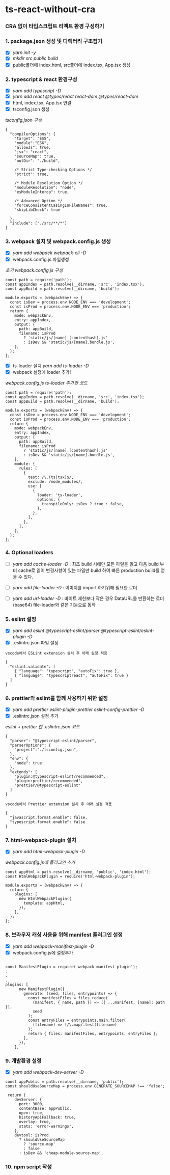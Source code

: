# ts-react-without-cra

### CRA 없이 타입스크립트 리액트 환경 구성하기

### 1. package.json 생성 및 디렉터리 구조잡기

- [x] _yarn init -y_
- [x] _mkdir src public build_
- [x] public폴더에 index.html, src폴더에 index.tsx, App.tsx 생성

### 2. typescript & react 환경구성

- [x] _yarn add typescript -D_
- [x] _yarn add react @types/react react-dom @types/react-dom_
- [x] html, index.tsx, App.tsx 연결
- [x] tsconfig.json 생성

_tsconfig.json 구성_

```
{
  "compilerOptions": {
    "target": "ES5",
    "module":"ES6",
    "allowJs": true,
    "jsx": "react",
    "sourceMap": true,
    "outDir": "./build",

    /* Strict Type-checking Options */
    "strict": true,

    /* Module Resolution Option */
    "moduleResolution": "node",
    "esModuleInterop": true,

    /* Advanced Option */
    "forceConsistentCasingInFileNames": true,
    "skipLibCheck": true

  },
  "include": ["./src/**/*"]
}
```

### 3. webpack 설치 및 webpack.config.js 생성

- [x] _yarn add webpack webpack-cli -D_
- [x] webpack.config.js 파일생성

_초기 webpack.config.js 구성_

```
const path = require('path');
const appIndex = path.resolve(__dirname, 'src', 'index.tsx');
const appBuild = path.resolve(__dirname, 'build');

module.exports = (webpackEnv) => {
  const isDev = process.env.NODE_ENV === 'development';
  const isProd = process.env.NODE_ENV === 'production';
  return {
    mode: webpackEnv,
    entry: appIndex,
    output: {
      path: appBuild,
      filename: isProd
        ? 'static/js/[name].[contenthash].js'
        : isDev && 'static/js/[name].bundle.js',
    },
  };
};

```

- [x] ts-loader 설치 _yarn add ts-loader -D_
- [x] webpack 설정에 loader 추가!

_webpack.config.js ts-loader 추가한 코드_

```
const path = require('path');
const appIndex = path.resolve(__dirname, 'src', 'index.tsx');
const appBuild = path.resolve(__dirname, 'build');

module.exports = (webpackEnv) => {
  const isDev = process.env.NODE_ENV === 'development';
  const isProd = process.env.NODE_ENV === 'production';
  return {
    mode: webpackEnv,
    entry: appIndex,
    output: {
      path: appBuild,
      filename: isProd
        ? 'static/js/[name].[contenthash].js'
        : isDev && 'static/js/[name].bundle.js',
    },
    module: {
      rules: [
        {
          test: /\.(ts|tsx)$/,
          exclude: /node_modules/,
          use: [
            {
              loader: 'ts-loader',
              options: {
                transpileOnly: isDev ? true : false,
              },
            },
          ],
        },
      ],
    },
  };
};
```

### 4. Optional loaders

- [ ] _yarn add cache-loader -D_ : 최초 build 시에만 모든 파일을 읽고 다음 build 부터 cache로 읽어 변경사항이 있는 파일만 build 하여 빠른 production build를 얻을 수 있다.

- [ ] _yarn add file-loader -D_ : 이미지를 import 하기위해 필요한 로더
- [ ] _yarn add url-loader -D_ : 바이트 제한보다 작은 경우 DataURL를 반환하는 로더 (base64) file-loader와 같은 기능으로 동작

### 5. eslint 설정

- [x] _yarn add eslint @typescript-eslint/parser @typescript-eslint/eslint-plugin -D_
- [x] .eslintrc.json 파일 설정

```
vscode에서 ESLint extension 설치 후 아래 설정 적용

{
  "eslint.validate": [
    { "language": "typescript", "autoFix": true },
    { "language": "typescriptreact", "autoFix": true }
  ]
}
```

### 6. prettier와 eslint를 함께 사용하기 위한 설정

- [x] _yarn add prettier eslint-plugin-prettier eslint-config-prettier -D_
- [x] .eslintrc.json 설정 추가

_eslint + prettier 한 .eslintrc.json 코드_

```
{
  "parser": "@typescript-eslint/parser",
  "parserOptions": {
    "project":"./tsconfig.json",
  },
  "env": {
    "node": true
  },
  "extends": [
    "plugin:@typescript-eslint/recommended",
    "plugin:prettier/recommended",
    "prettier/@typescript-eslint"
  ]
}
```

```
vscode에서 Prettier extension 설치 후 아래 설정 적용

{
  "javascript.format.enable": false,
  "typescript.format.enable": false
}
```

### 7. html-webpack-plugin 설치

- [x] _yarn add html-webpack-plugin -D_

_webpack.config.js에 플러그인 추가_

```
const appHtml = path.resolve(__dirname, 'public', 'index.html');
const HtmlWebpackPlugin = require('html-webpack-plugin');

module.exports = (webpackEnv) => {
  return {
    plugins: [
      new HtmlWebpackPlugin({
        template: appHtml,
      }),
    ],
  };
};
```

### 8. 브라우저 캐싱 사용을 위해 manifest 플러그인 설정

- [x] _yarn add webpack-manifest-plugin -D_
- [x] webpack.config.js에 설정추가

```

const ManifestPlugin = require('webpack-manifest-plugin');
.
.
.
plugins: [
      new ManifestPlugin({
        generate: (seed, files, entrypoints) => {
          const manifestFiles = files.reduce(
            (manifest, { name, path }) => ({ ...manifest, [name]: path }),
            seed
          );
          const entryFiles = entrypoints.main.filter(
            (filename) => !/\.map/.test(filename)
          );
          return { files: manifestFiles, entrypoints: entryFiles };
        },
      }),
    ],
```

### 9. 개발환경 설정

- [x] _yarn add webpack-dev-server -D_

```
const appPublic = path.resolve(__dirname, 'public');
const shouldUseSourceMap = process.env.GENERATE_SOURCEMAP !== 'false';

 return {
    devServer: {
      port: 3000,
      contentBase: appPublic,
      open: true,
      historyApiFallback: true,
      overlay: true,
      stats: 'error-warnings',
    },
    devtool: isProd
      ? shouldUseSourceMap
        ? 'source-map'
        : false
      : isDev && 'cheap-module-source-map',
```

### 10. npm script 작성
